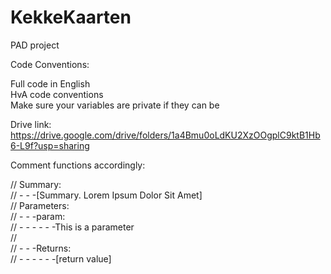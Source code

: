 # KekkeKaarten
PAD project


Code Conventions:

Full code in English<br />
HvA code conventions<br />
Make sure your variables are private if they can be<br />

Drive link: https://drive.google.com/drive/folders/1a4Bmu0oLdKU2XzOOgplC9ktB1Hb6-L9f?usp=sharing

Comment functions accordingly:

// Summary:<br />
//    - - -[Summary. Lorem Ipsum Dolor Sit Amet]<br />
// Parameters:<br />
//    - - -param:<br />
//        - - - - - -This is a parameter<br />
//<br />
//    - - -Returns:<br />
//        - - - - - -[return value]<br />
